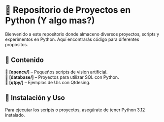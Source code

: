 
# 🐍 Repositorio de Proyectos en Python (Y algo mas?)

Bienvenido a este repositorio donde almaceno diversos proyectos, scripts y experimentos en Python. Aquí encontrarás código para diferentes propósitos.

## 📂 Contenido

📌 **[opencv/]** – Pequeños scripts de vision artificial.  
📌 **[database/]** – Proyectos para utilizar SQL con Python.  
📌 **[qtpy/]** – Ejemplos de UIs con Qtdesing.  

## 🚀 Instalación y Uso

Para ejecutar los scripts o proyectos, asegúrate de tener Python 3.12 instalado. 


